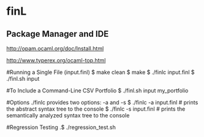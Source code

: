 # finL

## Package Manager and IDE

http://opam.ocaml.org/doc/Install.html

http://www.typerex.org/ocaml-top.html



#Running a Single File (input.finl)
	$  make clean
	$  make
	$  ./finlc  input.finl
	$  ./finl.sh input

#To Include a Command-Line CSV Portfolio
	$ ./finl.sh input my_portfolio

#Options
./finlc provides two options: -a and -s
	$  ./finlc -a input.finl 	# prints the abstract syntax tree to the console
	$  ./finlc -s input.finl 	# prints the semantically analyzed syntax tree to the console

#Regression Testing
.$  ./regression_test.sh
